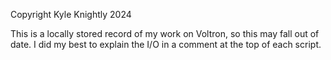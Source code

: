 Copyright Kyle Knightly 2024

This is a locally stored record of my work on Voltron, so this may fall out of date.
I did my best to explain the I/O in a comment at the top of each script.
